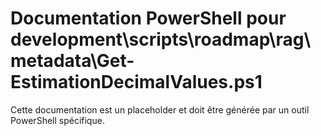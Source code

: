 # Documentation PowerShell pour development\scripts\roadmap\rag\metadata\Get-EstimationDecimalValues.ps1

Cette documentation est un placeholder et doit être générée par un outil PowerShell spécifique.
